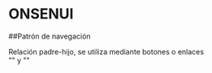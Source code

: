 ONSENUI
=======

##Patrón de navegación

  Relación padre-hijo, se utiliza mediante botones o enlaces  
  "<ons-navigator>" y "<ons-toolbar>"  
  
